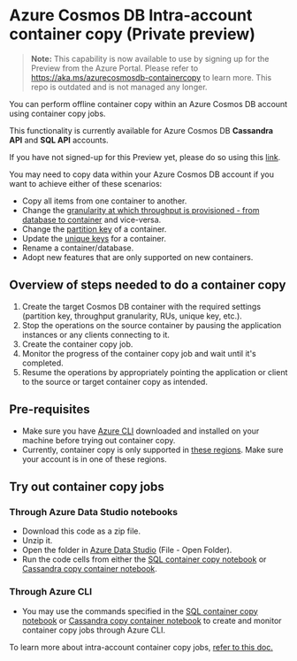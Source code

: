 # Azure Cosmos DB Intra-account container copy (Private preview)

> **Note:** This capability is now available to use by signing up for the Preview from the Azure Portal. Please refer to https://aka.ms/azurecosmosdb-containercopy to learn more. This repo is outdated and is not managed any longer.

You can perform offline container copy within an Azure Cosmos DB account using container copy jobs.

This functionality is currently available for Azure Cosmos DB **Cassandra API** and **SQL API** accounts.

If you have not signed-up for this Preview yet, please do so using this [link](https://forms.office.com/r/7t0HGtNvHp).

You may need to copy data within your Azure Cosmos DB account if you want to achieve either of these scenarios:

* Copy all items from one container to another.
* Change the [granularity at which throughput is provisioned - from database to container](https://docs.microsoft.com/azure/cosmos-db/set-throughput#set-throughput-on-a-database-and-a-container) and vice-versa.
* Change the [partition key](https://docs.microsoft.com/azure/cosmos-db/partitioning-overview#choose-partitionkey) of a container.
* Update the [unique keys](https://docs.microsoft.com/azure/cosmos-db/unique-keys) for a container.
* Rename a container/database.
* Adopt new features that are only supported on new containers.

## Overview of steps needed to do a container copy
1.	Create the target Cosmos DB container with the required settings (partition key, throughput granularity, RUs, unique key, etc.).
2. Stop the operations on the source container by pausing the application instances or any clients connecting to it.
3. Create the container copy job.
4. Monitor the progress of the container copy job and wait until it's completed.
4.	Resume the operations by appropriately pointing the application or client to the source or target container copy as intended.

## Pre-requisites

* Make sure you have [Azure CLI](https://docs.microsoft.com/en-us/cli/azure/install-azure-cli) downloaded and installed on your machine before trying out container copy.
* Currently, container copy is only supported in [these regions](./SupportedRegions.md). Make sure your account is in one of these regions.

## Try out container copy jobs

### Through Azure Data Studio notebooks 
* Download this code as a zip file.
* Unzip it.
* Open the folder in [Azure Data Studio](https://docs.microsoft.com/sql/azure-data-studio/download-azure-data-studio?view=sql-server-ver15) (File - Open Folder).
* Run the code cells from either the [SQL container copy notebook](./container-copy-sql.ipynb) or [Cassandra copy container  notebook](./container-copy-cassandra.ipynb).

### Through Azure CLI

* You may use the commands specified in the [SQL container copy notebook](./container-copy-sql.ipynb) or [Cassandra copy container  notebook](./container-copy-cassandra.ipynb) to create and monitor container copy jobs through Azure CLI.



To learn more about intra-account container copy jobs, [refer to this doc.](./IntraAccountContainerCopy-Details%26FAQs.md)